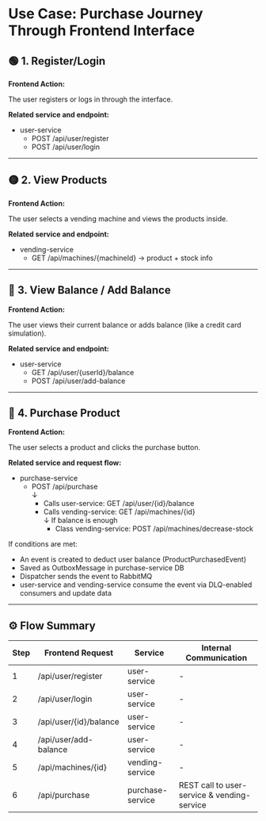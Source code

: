 # Use Case: Purchase Journey Through Frontend Interface

## 🟢 1. Register/Login

**Frontend Action:**

The user registers or logs in through the interface.

**Related service and endpoint:**

- user-service
    - POST /api/user/register
    - POST /api/user/login

---

## 🟡 2. View Products

**Frontend Action:**

The user selects a vending machine and views the products inside.

**Related service and endpoint:**

- vending-service
    - GET /api/machines/{machineId} → product + stock info

---

## 🔵 3. View Balance / Add Balance

**Frontend Action:**

The user views their current balance or adds balance (like a credit card simulation).

**Related service and endpoint:**

- user-service
    - GET /api/user/{userId}/balance
    - POST /api/user/add-balance

---

## 🔴 4. Purchase Product

**Frontend Action:**

The user selects a product and clicks the purchase button.

**Related service and request flow:**

- purchase-service
    - POST /api/purchase  
      ↓
        - Calls user-service: GET /api/user/{id}/balance
        - Calls vending-service: GET /api/machines/{id}  
        ↓ If balance is enough
          - Class vending-service: POST /api/machines/decrease-stock

If conditions are met:

- An event is created to deduct user balance (ProductPurchasedEvent)
- Saved as OutboxMessage in purchase-service DB
- Dispatcher sends the event to RabbitMQ
- user-service and vending-service consume the event via DLQ-enabled consumers and update data

---

## ⚙️ Flow Summary

| Step | Frontend Request              | Service           | Internal Communication                        |
|------|-------------------------------|-------------------|-----------------------------------------------|
| 1    | /api/user/register            | user-service      | -                                             |
| 2    | /api/user/login               | user-service      | -                                             |
| 3    | /api/user/{id}/balance        | user-service      | -                                             |
| 4    | /api/user/add-balance         | user-service      | -                                             |
| 5    | /api/machines/{id}           | vending-service   | -                                             |
| 6    | /api/purchase                 | purchase-service  | REST call to user-service & vending-service   |
